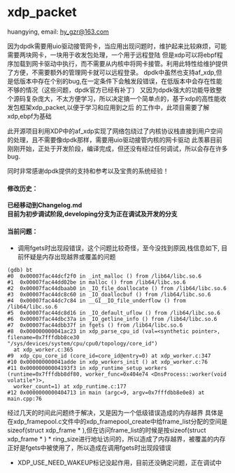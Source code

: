 # **xdp_packet**

huangying, email: hy_gzr@163.com

因为dpdk需要用uio驱动接管网卡，当应用出现问题时，维护起来比较麻烦，可能需要两块网卡，一块用于收发包处理，一个用于远程登陆 但是xdp可以将ebpf程序加载到网卡驱动中执行，而不需要从内核中将网卡接管。利用此特性给维护提供了方便，不需要额外的管理网卡就可以远程登录。 dpdk中虽然也支持af_xdp,但是低版本中存在个别的bug,在一定条件下会触发段错误，在低版本中会存在性能不够的情况（这些问题，dpdk官方已经有补丁） 又因为dpdk强大的功能导致整个源码复杂庞大，不太方便学习，所以决定搞一个简单点的，基于xdp的高性能收发包框架xdp_packet,以便于学习和应用到之后 的工作中，此项目需要了解xdp,ebpf为基础

此开源项目利用XDP中的af_xdp实现了网络包绕过了内核协议栈直接到用户空间的处理，且不需要像dpdk那样，需要用uio驱动接管内核的网卡驱动 此羡慕目前刚刚开始，正处于开发阶段，编译完成，但还没有经过任何调试，所以会存在许多bug.

同时非常感谢dpdk提供的支持和参考以及宝贵的系统经验！

#### 修改历史：
  **已经移动到Changelog.md**<br>
**目前为初步调试阶段,developing分支为正在调试及开发的分支**<br>
#### 当前问题：
  * 调用fgets时出现段错误，这个问题比较奇怪，至今没找到原因,栈信息如下, 目前怀疑是内存出现越界或覆盖的问题
  ```
  (gdb) bt
#0  0x00007fac44dcf2f0 in _int_malloc () from /lib64/libc.so.6
#1  0x00007fac44dd02be in malloc () from /lib64/libc.so.6
#2  0x00007fac44dbaab0 in _IO_file_doallocate () from /lib64/libc.so.6
#3  0x00007fac44dc8c60 in _IO_doallocbuf () from /lib64/libc.so.6
#4  0x00007fac44dc7c84 in __GI__IO_file_underflow () from /lib64/libc.so.6
#5  0x00007fac44dc8d16 in _IO_default_uflow () from /lib64/libc.so.6
#6  0x00007fac44dbc37a in _IO_getline_info () from /lib64/libc.so.6
#7  0x00007fac44dbb37f in fgets () from /lib64/libc.so.6
#8  0x000000000041ac23 in xdp_parse_cpu_id (val=<synthetic pointer>, filename=0x7fffdbb8ce30 "/sys/devices/system/cpu/cpu0/topology/core_id")
    at xdp_worker.c:365
#9  xdp_cpu_core_id (core_id=core_id@entry=0) at xdp_worker.c:347
#10 0x000000000041adde in xdp_workers_init () at xdp_worker.c:76
#11 0x00000000004193f3 in xdp_runtime_setup_workers (runtime=0x7fffdbb8df80, worker_func=0x404e74 <DnsProcess::worker(void volatile*)>, 
    worker_count=1) at xdp_runtime.c:177
#12 0x0000000000404713 in main (argc=9, argv=0x7fffdbb8e0e8) at main.cpp:76
  ```
经过几天的时间此问题终于解决，又是因为一个低级错误造成的内存越界
具体是在xdp_framepool.c文件中的xdp_framepool_create中给frame_list分配的空间是sizeof(struct xdp_frame * ),但在访问frame_list的时候是按sizeof(struct xdp_frame * ) * ring_size进行地址访问的，所以造成了内存越界，被覆盖的内存正好是fgets中被使用了，所以造成在调用fgets时出现段错误
  * XDP_USE_NEED_WAKEUP标记没起作用，目前还没确定问题，正在调试中
